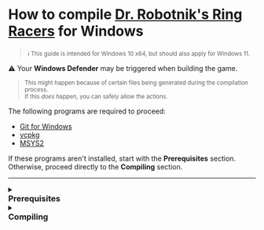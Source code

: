 # How to compile [Dr. Robotnik's Ring Racers](https://www.kartkrew.org/) for Windows

> <small>:information_source: This guide is intended for Windows 10 x64, but should also apply for Windows 11.</small>

:warning: Your **Windows Defender** may be triggered when building the game.
<small>
> This might happen because of certain files being generated during the compilation process.\
> If this _does_ happen, you can safely allow the actions.
</small>

The following programs are required to proceed:
- [Git for Windows](https://git-scm.com/)
- [vcpkg](https://vcpkg.io/en/)
- [MSYS2](https://www.msys2.org/)

If these programs aren't installed, start with the **Prerequisites** section.\
Otherwise, proceed directly to the **Compiling** section.

---

<details>
    <summary>
        <h3 style="margin-top: 0 !important; margin-bottom: 0 !important">Prerequisites</h3>
    </summary>

### 1. Set up environment variables
> One of the required packages, **MSYS2**, uses the `$HOME` environment variable. \
> To follow this guide accurately, you need to ensure that it exists on your system.

- Search for 'environment variables' in the Start Menu and select '**Edit environment variables for your account**':
  
  <img src="./assets/vmconnect_qbo07sqsKT.png">

  This will open the **Environment Variables** window, where you'll see the existing system environment variables.\
  Focus on the '**User variables**' section.

  <img src="./assets/vmconnect_kIyIQIibFL.png">

  If the `HOME` variable is present, proceed to the [next step](#2-install-git).\
  If _not_, continue reading.

- Click on the `New...` button. This will open a `New User Variable` window:
  
  <img src="./assets/vmconnect_njEycVGoIg.png">

  Add the `HOME` variable by filling out the form, as shown below:
  | Variable name: | HOME |
  | --- | --- |
  | **Variable value**: | C:\\Users\\\<your username>

  <img src="./assets/vmconnect_UU4YxnYQKL.png">

  Replace `<your username>` with your actual username.

- When you've completed the form, press the `OK` button to return to the '**Environment Variables**' window.\
  There should now be a line in the '**User variables**' section for the `HOME` variable. 

  Press `OK` on the bottom-right to close the window.

    ---
    <small>If you're unsure, refer to the following video:</small>
    > <details><summary>Adding the HOME environment variable</summary><video src="./assets/vmconnect_Jeer1a5fPc.mp4" controls></details>

### 2. Install _Git_

- Download [**Git for Windows**](https://git-scm.com/downloads/win).
    > <small>32-bit or 64-bit, depending on [**your operating system**](https://support.microsoft.com/en-gb/windows/32-bit-and-64-bit-windows-frequently-asked-questions-c6ca9541-8dce-4d48-0415-94a3faa2e13d).</small>

- Follow each step in the setup wizard _as instructed_.
    > Leave each option set to its default value.

- <a id="open-powershell"></a>Open <img src="./assets/powershell-icon.png" width="20" height="14" style="vertical-align: middle">  Windows PowerShell by searching for it in the Start Menu.

    <small>If you're unsure, refer to the following video:</small>
    > <details><summary>Opening Windows PowerShell</summary><video src="./assets/vmconnect_dmSnbCnu2M.mp4" controls></details>

- Check if **Git** has been installed by running the following command in the terminal:
    ```powershell
    git --version
    ```
    If successful, you should see a message like this in your terminal:

    <img src="./assets/vmconnect_XX74TfqE18.gif">

    Keep this terminal **_open_** for the [next step](#3-install-vcpckg).

### 3. Install _vcpckg_

- At this point, a PowerShell terminal should be open, defaulting to your home directory (`C:\Users\<your username>`), as shown here:

    <img src="./assets/vmconnect_rZrk2hMb9s.png">

    
    > <small>If you _haven't_ got <img src="./assets/powershell-icon.png" width="20" height="14" style="vertical-align: middle"> Windows PowerShell open, follow [these instructions](#open-powershell).</small>

    
- Clone the **vcpkg** repository into a folder of your choice using **Git**, by running the following command in your terminal:

    ```bash
    git clone https://github.com/microsoft/vcpkg.git
    ```

    This will create a folder in your home directory named `vcpkg`, therefore, the full path of the repository should be:

    ```powershell
    C:\Users\<your username>\vcpkg
    ```
- Navigate to the newly-created `vcpkg` folder and run the bootstrap script:

    ```bash
    cd vcpkg; .\bootstrap-vcpkg.bat
    ```

- Check if **vcpkg** has been installed by running the following command:

    ```bash
    .\vcpkg --version
    ```

    If successful, the terminal will display the version of `vcpkg` that has been installed:

    <img src="./assets/vmconnect_70IhSxQpcc.png">

    ---
    <small>If you're unsure, refer to the following video:</small>
    > <details><summary>Installing <strong>vcpkg</strong></summary><video src="./assets/vmconnect_H2wqoaJ797.mp4" controls></details>

### 4. Install _MSYS2_

- Download [the MSYS2 installer](https://www.msys2.org/).

- Follow each step in the setup wizard _as instructed._
    > Leave each option set to its default value.

- Once installation completes, a terminal window will open. This confirms that **MSYS2** was installed succesfully.

    <img src="./assets/vmconnect_RAgEMGJ6mI.png">  

    You may now close this window and proceed to the [Compiling](#compiling-time) instructions.

    ---
    <small>If you're unsure, refer to the following video:</small>
    > <details><summary>Installing <strong>MSYS2</strong></summary><video src="./assets/vmconnect_M3QC8g8tcl.mp4" controls></details>
</details>

<details>
    <summary>
        <a id="compiling-time"></a><h3 style="margin-top: 0 !important; margin-bottom: 1!important">Compiling</h3>
    </summary>

### 1. Opening _MSYS2_

> :information_source: Copy (Ctrl+C) and paste (Ctrl+V) shortcuts do not work inside MSYS2 shells. You _can_ still right-click to copy and paste.

- Open the **MINGW32** shell (`mingw32.exe`), as denoted by the <img src="./assets/mingw32-icon.png" width="20" height="20" style="vertical-align: middle"> icon.
    > <small> The MINGW32 shell is a **terminal** provided by MSYS2.</small> 

    <img src="./assets/vmconnect_vakLX3DiJs.png">

    Like PowerShell, this terminal opens in your home directory by default (`C:\Users\<your username>`).\
    As represented by the tilde symbol (`~`).
    
    ---
    <small>If you're unsure, refer to the following video:</small>
    > <details><summary>Opening the <strong>MINGW32</strong> shell</summary><video src="./assets/vmconnect_S8GI4PlHyD.mp4" controls></details>

### 2. Updating the package database

- Update the package database and all installed packages by running the following command in the shell:

    ```bash
    pacman -Syu
    ```

    <img src="./assets/vmconnect_NNfPQ9cFMb.gif">

    When prompted with ```Proceed with installation? [Y/n]```, ype `Y` in the terminal and press `Enter`.

- After updating, you _might_ see a message prompting you to **close** the terminal window, like this:

    ```
    To complete this update all MSYS2 processes including this terminal will be closed. Confirm to proceed [Y/n]
    ```
    If you _don't_ see this message, continue to the [next step](#3-installing-the-required-packages).

    If you _do_, type `Y` in the terminal and press `Enter`.\
    To open the terminal window again, follow the instructions in [step 1](#1-opening-msys2).

### 3. Installing the required packages
- In the **MINGW32** shell, execute the following command to install all the required packages:

    ```bash
    pacman -S make git mingw-w64-i686-gcc mingw-w64-i686-ninja mingw-w64-i686-cmake
    ```

    <img src="./assets/vmconnect_8H2ChLGlve.png">

    When prompted with: 
    
    ```
    Proceed with installation? [Y/n]
    ```
    Type `Y` in the terminal and press `Enter`.\
    Wait for the packages to finish downloading.

- To verify that all the required packages have been installed sucessfully, run the follow command in the terminal:

    ```bash
    which ninja make cmake gcc g++ git
    ```

    If the packages _have_ been installed succesfully, each command will return the path to its respective executable:

    <img src="./assets/vmconnect_DN5b3c5GFJ.png">

    Keep this terminal **_open_** for the [next step](#4-downloading-the-games-source-code).

### 4. Downloading the game's source code

> <small>:information_source: For demonstration purposes, this guide will use the _latest_ version of Dr. Robotnik's Ring Racers. As of **January 1st 2025**, that is <strong>[v2.3](https://github.com/KartKrewDev/RingRacers/tree/v2.3).</strong> </small>

- Verify that the terminal is in your home directory by running the following command:

    ```
    cd $HOME
    ```
    <img src="./assets/vmconnect_oWPQN1GUCv.png">

    > <small>The tilde symbol (~) represents your home directory.</small>

- Clone the repository for _Ring Racers_, with the following command:

    ```bash
    git clone https://github.com/KartKrewDev/RingRacers.git RingRacersRepo
    ```

    This will create a new folder in your home directory named `RingRacersRepo`, which will contain the game's source code.

    ---
    <small>If you're unsure, refer to the following video:</small>
    > <details><summary>Cloning the repository</summary><video src="./assets/vmconnect_FfnfEAf3XK.mp4" controls></details>

- <a id="ringracers-repo-inst"></a>Navigate to the new `RingRacersRepo` folder by running the command:

    ```bash
    cd RingRacersRepo
    ```
    <img src="./assets/vmconnect_NNr7fgOKer.gif">
- Switch the current branch to **v2.3** with the following command:
    ```bash
    git checkout v2.3
    ```
    > <small>If you encounter any errors when running this command, make _sure_ that you're in the `RingRacersRepo` folder.\
    > Refer to the [previous](#ringracers-repo-inst) step for instructions. </small>
- Verify that your branch is set to **v2.3**, by running:

    ```bash
    git branch
    ```

    You will see an asterisk (*) next to the current branch, which should say `(HEAD detached at v2.3)`.

    <img src="./assets/vmconnect_uv9MbLYwEU.png">

    Keep this terminal **_open_** for the [next step](#5-configuring-the-game-for-compilation).


### 5. Configuring the game for compilation
- Set the `VCPKG_ROOT` environment variable by running the following:<sup>:star:</sup>

    ```bash
    export VCPKG_ROOT="$HOME/vcpkg"
    ```

- Configure the game for building with this command: 

    ```bash
    cmake --preset ninja-x86_mingw_static_vcpkg-release
    ```

    `cmake` will begin configuriation and grab *all* the required dependecies needed to compile the game via `vcpkg`.

    <img src="./assets/vmconnect_UYKsYjhbCQ.png">

    Since this is your first time running the configuration, it may take some time, so be patient.\
    Future configurations will be faster.

- If configuration completes successfully, you _should_ see messages in the terminal like this:

    ```bash
    -- Configuring done (376.5s)
    -- Generating done (0.3s)
    -- Build files have been written to: C:/Users/<your username>/RingRacersRepo/build/ninja-x86_mingw_static_vcpkg-release
    ```

    Keep this terminal **_open_** for the [next step](#6-compiling-the-game).

    ---
    <sup>:star:</sup> <small>To avoid having to do this **all** the time, you can set `VCPKG_ROOT` as an environment variable _permanently_ with the following command:

    ```bash
    echo 'export VCPKG_ROOT="$HOME/vcpkg"' >> ~/.bashrc
    ```

    <img src="./assets/vmconnect_bLBVMGX8zv.gif">
    </small>

### 6. Compiling the game

- To begin compiling, run the following command in the terminal:

    ```bash
    cmake --build --preset ninja-x86_mingw_static_vcpkg-release
    ```

    `cmake` will finally begin the build process, compiling the source files required to build the game's executable.\
    Depending on your computer's hardware, this can either be quick or take some time.


    ---
    <small>If you're unsure, refer to the following video:</small>
    > <details><summary>Compiling the game with cmake</summary><video src="./assets/vmconnect_YAcevjsnFl.mp4" controls></details>


- If the game has succesfully compiled, you should see a message in the terminal similar to this:

    ```bash
    [475/475] Linking CXX executable bin\ringracers_v2.3.exe
    ```

    This line confirms that the build process has completed and the executable has been succesfully created.

- The executable can be found in the `build` directory: 

    ```
    build/ninja-x86_mingw_static_vcpkg-release/bin
    ```

    <img src="./assets/vmconnect_qQOXOTxHKi.png">

    This path is relative to the `RingRacers` directory. The terminal opens in your home directory by default (`C:/Users/<your username>`).\
    Therefore, the full path to your compiled game would be:
    ```
    C:\Users\<your username>\RingRacersRepo\build\ninja-x86_mingw_static_vcpkg-release\bin\ringracers_v2.3.exe
    ```

    <img src="./assets/vmconnect_aZrIqRHcrf.png">

- To run the executable, you need to copy it into the folder where you've already installed Dr. Robotnik's Ring Racers.
</details>
